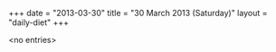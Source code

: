 +++
date = "2013-03-30"
title = "30 March 2013 (Saturday)"
layout = "daily-diet"
+++

\<no entries\>